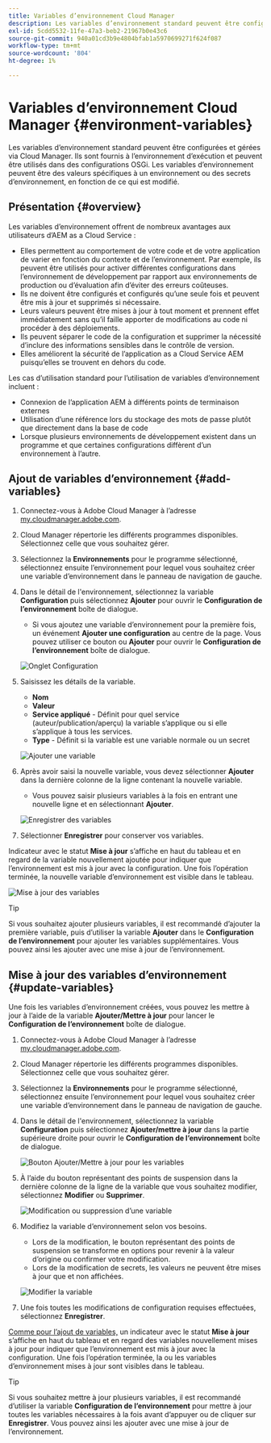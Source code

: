 ```yaml
---
title: Variables d’environnement Cloud Manager
description: Les variables d’environnement standard peuvent être configurées et gérées via Cloud Manager et fournies à l’environnement d’exécution, à utiliser dans la configuration OSGi.
exl-id: 5cdd5532-11fe-47a3-beb2-21967b0e43c6
source-git-commit: 940a01cd3b9e4804bfab1a5970699271f624f087
workflow-type: tm+mt
source-wordcount: '804'
ht-degree: 1%

---
```


# Variables d’environnement Cloud Manager {#environment-variables}

Les variables d’environnement standard peuvent être configurées et gérées via Cloud Manager. Ils sont fournis à l’environnement d’exécution et peuvent être utilisés dans des configurations OSGi. Les variables d’environnement peuvent être des valeurs spécifiques à un environnement ou des secrets d’environnement, en fonction de ce qui est modifié.

## Présentation {#overview}

Les variables d’environnement offrent de nombreux avantages aux utilisateurs d’AEM as a Cloud Service :

* Elles permettent au comportement de votre code et de votre application de varier en fonction du contexte et de l’environnement. Par exemple, ils peuvent être utilisés pour activer différentes configurations dans l’environnement de développement par rapport aux environnements de production ou d’évaluation afin d’éviter des erreurs coûteuses.
* Ils ne doivent être configurés et configurés qu’une seule fois et peuvent être mis à jour et supprimés si nécessaire.
* Leurs valeurs peuvent être mises à jour à tout moment et prennent effet immédiatement sans qu’il faille apporter de modifications au code ni procéder à des déploiements.
* Ils peuvent séparer le code de la configuration et supprimer la nécessité d’inclure des informations sensibles dans le contrôle de version.
* Elles améliorent la sécurité de l’application as a Cloud Service AEM puisqu’elles se trouvent en dehors du code.

Les cas d’utilisation standard pour l’utilisation de variables d’environnement incluent :

* Connexion de l’application AEM à différents points de terminaison externes
* Utilisation d’une référence lors du stockage des mots de passe plutôt que directement dans la base de code
* Lorsque plusieurs environnements de développement existent dans un programme et que certaines configurations diffèrent d’un environnement à l’autre.

## Ajout de variables d’environnement {#add-variables}

1. Connectez-vous à Adobe Cloud Manager à l’adresse [my.cloudmanager.adobe.com](https://my.cloudmanager.adobe.com/).
1. Cloud Manager répertorie les différents programmes disponibles. Sélectionnez celle que vous souhaitez gérer.
1. Sélectionnez la **Environnements** pour le programme sélectionné, sélectionnez ensuite l’environnement pour lequel vous souhaitez créer une variable d’environnement dans le panneau de navigation de gauche.
1. Dans le détail de l&#39;environnement, sélectionnez la variable **Configuration** puis sélectionnez **Ajouter** pour ouvrir le **Configuration de l’environnement** boîte de dialogue.
   * Si vous ajoutez une variable d’environnement pour la première fois, un événement **Ajouter une configuration** au centre de la page. Vous pouvez utiliser ce bouton ou **Ajouter** pour ouvrir le **Configuration de l’environnement** boîte de dialogue.

   ![Onglet Configuration](assets/configuration-tab.png)

1. Saisissez les détails de la variable.
   * **Nom**
   * **Valeur**
   * **Service appliqué** - Définit pour quel service (auteur/publication/aperçu) la variable s’applique ou si elle s’applique à tous les services.
   * **Type** - Définit si la variable est une variable normale ou un secret

   ![Ajouter une variable](assets/add-variable.png)

1. Après avoir saisi la nouvelle variable, vous devez sélectionner **Ajouter** dans la dernière colonne de la ligne contenant la nouvelle variable.
   * Vous pouvez saisir plusieurs variables à la fois en entrant une nouvelle ligne et en sélectionnant **Ajouter**.

   ![Enregistrer des variables](assets/save-variables.png)

1. Sélectionner **Enregistrer** pour conserver vos variables.

Indicateur avec le statut **Mise à jour** s’affiche en haut du tableau et en regard de la variable nouvellement ajoutée pour indiquer que l’environnement est mis à jour avec la configuration. Une fois l’opération terminée, la nouvelle variable d’environnement est visible dans le tableau.

![Mise à jour des variables](assets/updating-variables.png)

>[!TIP]
>
>Si vous souhaitez ajouter plusieurs variables, il est recommandé d’ajouter la première variable, puis d’utiliser la variable **Ajouter** dans le **Configuration de l’environnement** pour ajouter les variables supplémentaires. Vous pouvez ainsi les ajouter avec une mise à jour de l’environnement.

## Mise à jour des variables d’environnement {#update-variables}

Une fois les variables d’environnement créées, vous pouvez les mettre à jour à l’aide de la variable **Ajouter/Mettre à jour** pour lancer le **Configuration de l’environnement** boîte de dialogue.

1. Connectez-vous à Adobe Cloud Manager à l’adresse [my.cloudmanager.adobe.com](https://my.cloudmanager.adobe.com/).
1. Cloud Manager répertorie les différents programmes disponibles. Sélectionnez celle que vous souhaitez gérer.
1. Sélectionnez la **Environnements** pour le programme sélectionné, sélectionnez ensuite l’environnement pour lequel vous souhaitez créer une variable d’environnement dans le panneau de navigation de gauche.
1. Dans le détail de l&#39;environnement, sélectionnez la variable **Configuration** puis sélectionnez **Ajouter/mettre à jour** dans la partie supérieure droite pour ouvrir le **Configuration de l’environnement** boîte de dialogue.

   ![Bouton Ajouter/Mettre à jour pour les variables](assets/add-update-variables.png)

1. À l’aide du bouton représentant des points de suspension dans la dernière colonne de la ligne de la variable que vous souhaitez modifier, sélectionnez **Modifier** ou **Supprimer**.

   ![Modification ou suppression d’une variable](assets/edit-delete-variable.png)

1. Modifiez la variable d’environnement selon vos besoins.
   * Lors de la modification, le bouton représentant des points de suspension se transforme en options pour revenir à la valeur d’origine ou confirmer votre modification.
   * Lors de la modification de secrets, les valeurs ne peuvent être mises à jour que et non affichées.

   ![Modifier la variable](assets/edit-variable.png)

1. Une fois toutes les modifications de configuration requises effectuées, sélectionnez **Enregistrer**.

[Comme pour l’ajout de variables,](#add-variables) un indicateur avec le statut **Mise à jour** s’affiche en haut du tableau et en regard des variables nouvellement mises à jour pour indiquer que l’environnement est mis à jour avec la configuration. Une fois l’opération terminée, la ou les variables d’environnement mises à jour sont visibles dans le tableau.

>[!TIP]
>
>Si vous souhaitez mettre à jour plusieurs variables, il est recommandé d’utiliser la variable **Configuration de l’environnement** pour mettre à jour toutes les variables nécessaires à la fois avant d’appuyer ou de cliquer sur **Enregistrer**. Vous pouvez ainsi les ajouter avec une mise à jour de l’environnement.

